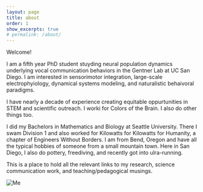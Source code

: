 ```yaml
---
layout: page
title: about
order: 1
show_excerpts: true
# permalink: /about/
---
```


Welcome! 

I am a fifth year PhD student stuyding neural population dynamics underlying vocal communication behaviors in the Gentner Lab at UC San Diego. I am interested in sensorimotor integration, large-scale electrophyiology, dynamical systems modeling, and naturalistic behaivoral paradigms. 

 I have nearly a decade of experience creating equitable oppurtunities in STEM and scientific outreach. I worki for Colors of the Brain. I also do other things too. 

I did my Bachelors in Mathematics and Biology at Seattle University. There I swam Division 1 and also worked for Kilowatts for Kilowatts for Humanity, a chapter of Engineers Without Borders. I am from Bend, Oregon and have all the typical hobbies of someone from a small mountain town. Here in San Diego, I also do pottery, freediving, and recently got into ulra-running. 

This is a place to hold all the relevant links to my research, science communication work, and teaching/pedagogical musings. 

![Me](/assets/website.jpg)
